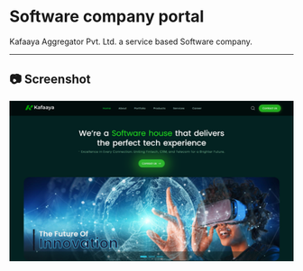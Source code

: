 # Software company portal
Kafaaya Aggregator Pvt. Ltd. a service based Software company.

---

## 📷 Screenshot

![Screenshot](Images/Screenshot.png)
